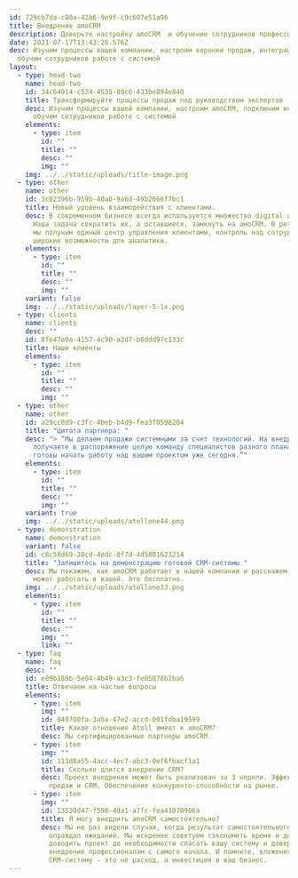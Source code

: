 ```yaml
---
id: 729cb7da-c80a-42b6-9e9f-c9c607e51a96
title: Внедрение amoCRM
description: Доверьте настройку amoCRM  и обучение сотрудников профессионалам
date: 2021-07-17T13:43:28.576Z
desc: Изучим процессы вашей компании, настроим воронки продаж, интеграции и
  обучим сотрудников работе с системой
layout:
  - type: head-two
    name: head-two
    id: 34c64914-c524-4535-89c6-433be894e840
    title: Трансформируйте процессы продаж под руководством экспертов
    desc: Изучим процессы вашей компании, настроим amoCRM, подключим интеграции и
      обучим сотрудников работе с системой
    elements:
      - type: item
        id: ""
        title: ""
        desc: ""
        img: ""
    img: ../../static/uploads/title-image.png
  - type: other
    name: other
    id: 3c02396b-959b-40a6-9a6d-49b2666f7bc1
    title: Новый уровень взаимодействия с клиентами.
    desc: В современном бизнесе всегда используется множество digital инструментов.
      Наша задача сократить их, а оставшиеся, замкнуть на амоCRM. В результате
      мы получим единый центр управления клиентами, контроль над сотрудниками и
      широкие возможности для аналитики.
    elements:
      - type: item
        id: ""
        title: ""
        desc: ""
        img: ""
    variant: false
    img: ../../static/uploads/layer-5-1x.png
  - type: clients
    name: clients
    desc: ""
    id: 8fe47e9a-4157-4c90-a2d7-b6ddd97c133c
    title: Наши клиенты
    elements:
      - type: item
        id: ""
        title: ""
        desc: ""
        img: ""
  - type: other
    name: other
    id: a29cc8d9-c3fc-4beb-b4d9-fea3f0596204
    title: "Цитата партнера: "
    desc: "> “Мы делаем продажи системными за счет технологий. На внедрении CRM вы
      получаете в распоряжение целую команду специалистов разного плана. Мы
      готовы начать работу над вашим проектом уже сегодня.”"
    elements:
      - type: item
        id: ""
        title: ""
        desc: ""
        img: ""
    variant: true
    img: ../../static/uploads/atollone44.png
  - type: demonstration
    name: demonstration
    variant: false
    id: c8c58d69-20cd-4edc-8f7d-4d5881623214
    title: "Запишитесь на демонстрацию готовой CRM-системы "
    desc: Мы покажем, как amoCRM работает в нашей компании и расскажем, как она
      может работать в вашей. Это бесплатно.
    img: ../../static/uploads/atollone33.png
    elements:
      - type: item
        id: ""
        title: ""
        desc: ""
        img: ""
        link: ""
  - type: faq
    name: faq
    desc: ""
    id: e89b189b-5e04-4b49-a3c3-fe05878b2ba6
    title: Отвечаем на частые вопросы
    elements:
      - type: item
        img: ""
        id: 849700fa-3a5a-47e2-accd-001fdba19599
        title: Какое отношение Atoll имеет к amoCRM?
        desc: Мы сертифицированные партнеры amoCRM.
      - type: item
        img: ""
        id: 113d8a55-4acc-4ec7-abc3-0ef6fbacf1a1
        title: Сколько длится внедрение CRM?
        desc: Проект внедрения может быть реализован за 3 недели. Эффективная система
          продаж и CRM. Обеспечение конкуренто-способности на рынке.
      - type: item
        img: ""
        id: 13530d47-f598-4da1-a7fc-fea41070986a
        title: Я могу внедрить amoCRM самостоятельно?
        desc: Мы не раз видели случаи, когда результат самостоятельного внедрения не
          оправдал ожиданий. Мы искренне советуем сэкономить время и деньги, не
          доводить проект до необходимости спасать вашу систему и доверить
          внедрение профессионалам с самого начала. И помните, вложения в
          CRM-систему - это не расход, а инвестиция в ваш бизнес.
---
```

